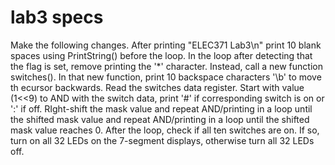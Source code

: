 # lab3 specs
Make the following changes. After printing "ELEC371 Lab3\n" print 10 blank spaces using PrintString() before the loop. In the loop after detecting that the flag is set, remove printing the '*' character. Instead, call a new function switches(). In that new function, print 10 backspace characters '\b' to move th ecursor backwards. Read the switches data register. Start with value (1<<9) to AND with the switch data, print '#' if corresponding switch is on  or ':' if off. RIght-shift the mask value and repeat AND/printing in a loop until the shifted mask value and repeat AND/printing in a loop until the shifted mask value reaches 0. After the loop, check if all ten switches are on. If so, turn on all 32 LEDs on the 7-segment displays, otherwise turn all 32 LEDs off.
